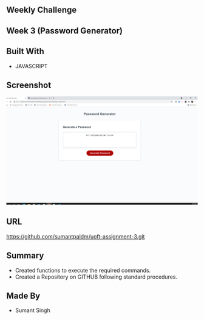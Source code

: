 
## Weekly Challenge

## Week 3 (Password Generator)

## Built With

* JAVASCRIPT

## Screenshot

![screenshot](/assets/images/screenshot.png)

## URL

https://github.com/sumantpaldm/uoft-assignment-3.git

## Summary
* Created functions to execute the required commands.
* Created a Repository on GITHUB following standard procedures.

 
## Made By
* Sumant Singh

